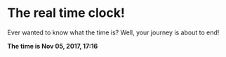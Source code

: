 # The real time clock!

Ever wanted to know what the time is? Well, your journey is about to end!

**The time is Nov 05, 2017, 17:16**